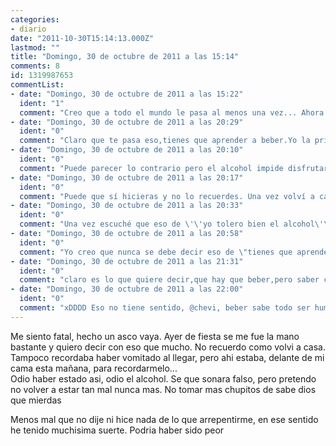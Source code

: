 ```yaml
---
categories:
- diario
date: "2011-10-30T15:14:13.000Z"
lastmod: ""
title: "Domingo, 30 de octubre de 2011 a las 15:14"
comments: 8
id: 1319987653
commentList:
- date: "Domingo, 30 de octubre de 2011 a las 15:22"
  ident: "1"
  comment: "Creo que a todo el mundo le pasa al menos una vez... Ahora a controlar ;)"
- date: "Domingo, 30 de octubre de 2011 a las 20:29"
  ident: "0"
  comment: "Claro que te pasa eso,tienes que aprender a beber.Yo la primera vez acabe con una resaca y si escuchaba música me explotaba la cabeza. Luego tuve que dejar de beber porque no aguantaba el sabor.Ahora,2 años después, he empezado de nuevo y controlo bien xd."
- date: "Domingo, 30 de octubre de 2011 a las 20:10"
  ident: "0"
  comment: "Puede parecer lo contrario pero el alcohol impide disfrutar de la fiesta en cierto modo."
- date: "Domingo, 30 de octubre de 2011 a las 20:17"
  ident: "0"
  comment: "Puede que sí hicieras y no lo recuerdes. Una vez volví a casa una noche de lluvia con un paraguas, nunca supe de dónde salió."
- date: "Domingo, 30 de octubre de 2011 a las 20:33"
  ident: "0"
  comment: "Una vez escuché que eso de \'\'yo tolero bien el alcohol\'\' era síntoma de alcoholismo. Me he acordado de ello cuando he leído lo de \'\'y controlo bien\'\' no quiere decir que insinúe nada, simplemente es que cuando oigo o leo ciertas cosas me vienen recuerdos de cosas que pasaron hace mucho tiempo, pequeños e insignificantes detalles xD joder como me enrollo...  \n  \nYo prefiero no beber, disfruto más de las cosas sin beber."
- date: "Domingo, 30 de octubre de 2011 a las 20:58"
  ident: "0"
  comment: "Yo creo que nunca se debe decir eso de \"tienes que aprender a beber\". En todo caso tienes que aprender a no beber... O aprender a beber poco."
- date: "Domingo, 30 de octubre de 2011 a las 21:31"
  ident: "0"
  comment: "claro es lo que quiere decir,que hay que beber,pero saber cuando tienes que parar,porque sino ya pierde el sentido."
- date: "Domingo, 30 de octubre de 2011 a las 22:00"
  ident: "0"
  comment: "xDDDD Eso no tiene sentido, @chevi, beber sabe todo ser humano, no? Al nacer bebes leche xD  \nStaba claro q se refería a saber beber con moderación (y en este caso, bebidas alcoholicas)"
---
```


Me siento fatal, hecho un asco vaya. Ayer de fiesta se me fue la mano bastante y quiero decir con eso que mucho. No recuerdo como volvi a casa. Tampoco recordaba haber vomitado al llegar, pero ahi estaba, delante de mi cama esta mañana, para recordarmelo...  
Odio haber estado asi, odio el alcohol. Se que sonara falso, pero pretendo no volver a estar tan mal nunca mas. No tomar mas chupitos de sabe dios que mierdas  
  
Menos mal que no dije ni hice nada de lo que arrepentirme, en ese sentido he tenido muchisima suerte. Podria haber sido peor